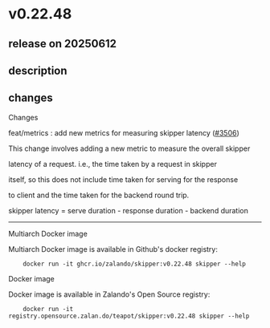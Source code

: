 # v0.22.48

## release on 20250612

## description

## changes

Changes

feat/metrics : add new metrics for measuring skipper latency (<a class="issue-link js-issue-link" data-error-text="Failed to load title" data-id="3073817158" data-permission-text="Title is private" data-url="https://github.com/zalando/skipper/issues/3506" data-hovercard-type="pull_request" data-hovercard-url="/zalando/skipper/pull/3506/hovercard" href="https://github.com/zalando/skipper/pull/3506">#3506</a>)

This change involves adding a new metric to measure the overall skipper

latency of a request. i.e., the time taken by a request in skipper

itself, so this does not include time taken for serving for the response

to client and the time taken for the backend round trip.

skipper latency = serve duration - response duration - backend duration

*** ** * ** ***

Multiarch Docker image

Multiarch Docker image is available in Github's docker registry:

        docker run -it ghcr.io/zalando/skipper:v0.22.48 skipper --help

Docker image

Docker image is available in Zalando's Open Source registry:

        docker run -it registry.opensource.zalan.do/teapot/skipper:v0.22.48 skipper --help

